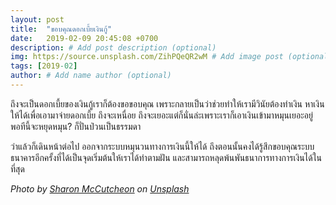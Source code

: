 ```yaml
---
layout: post
title:  "ขอบคุณดอกเบี้ยเงินกู้"
date:   2019-02-09 20:45:08 +0700
description: # Add post description (optional)
img: https://source.unsplash.com/ZihPQeQR2wM # Add image post (optional)
tags: [2019-02]
author: # Add name author (optional)
---
```

ถึงจะเป็นดอกเบี้ยของเงินกู้เราก็ต้องขอขอบคุณ เพราะกลายเป็นว่าช่วยทำให้เรามีวินัยต้องทำเงิน หาเงินให้ได้เพื่อเอามาจ่ายดอกเบี้ย ถึงจะเหนื่อย ถึงจะเยอะแต่ก็นั่นล่ะเพราะเราก็เอาเงินเข้ามาหมุนเยอะอยู่ พอทีนี้จะหยุดหมุน? ก็ปั่นป่วนเป็นธรรมดา

ว่าแล้วก็เดินหน้าต่อไป ออกจากระบบหมุนวนทางการเงินนี้ให้ได้ ถึงตอนนั้นคงได้รู้สึกขอบคุณระบบธนาคารอีกครั้งที่ได้เป็นจุดเริ่มต้นให้เราได้ทำตามฝัน และสามารถหลุดพ้นพันธนาการทางการเงินได้ในที่สุด

*Photo by [Sharon McCutcheon](https://unsplash.com/@sharonmccutcheon) on [Unsplash](https://unsplash.com/)*
